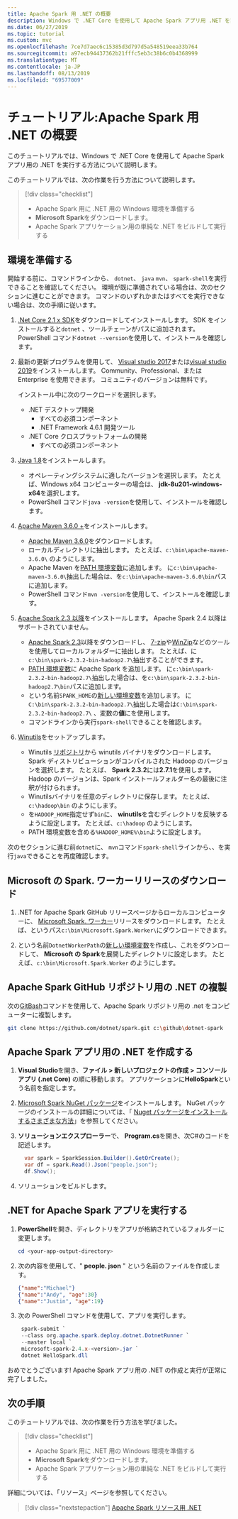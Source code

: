 ```yaml
---
title: Apache Spark 用 .NET の概要
description: Windows で .NET Core を使用して Apache Spark アプリ用 .NET を実行する方法について説明します。
ms.date: 06/27/2019
ms.topic: tutorial
ms.custom: mvc
ms.openlocfilehash: 7ce7d7aec6c15385d3d797d5a548519eea33b764
ms.sourcegitcommit: a97ecb94437362b21fffc5eb3c38b6c0b4368999
ms.translationtype: MT
ms.contentlocale: ja-JP
ms.lasthandoff: 08/13/2019
ms.locfileid: "69577009"
---
```

# <a name="tutorial-get-started-with-net-for-apache-spark"></a>チュートリアル:Apache Spark 用 .NET の概要

このチュートリアルでは、Windows で .NET Core を使用して Apache Spark アプリ用の .NET を実行する方法について説明します。

このチュートリアルでは、次の作業を行う方法について説明します。

> [!div class="checklist"]
> * Apache Spark 用に .NET 用の Windows 環境を準備する
> * **Microsoft Spark**をダウンロードします。
> * Apache Spark アプリケーション用の単純な .NET をビルドして実行する

## <a name="prepare-your-environment"></a>環境を準備する

開始する前に、コマンドラインから、 `dotnet`、 `java` `mvn`、 `spark-shell`を実行できることを確認してください。 環境が既に準備されている場合は、次のセクションに進むことができます。 コマンドのいずれかまたはすべてを実行できない場合は、次の手順に従います。

1. [.Net Core 2.1 x SDK](https://dotnet.microsoft.com/download/dotnet-core/2.1)をダウンロードしてインストールします。 SDK をインストールすると`dotnet` 、ツールチェーンがパスに追加されます。 PowerShell コマンド`dotnet --version`を使用して、インストールを確認します。

2. 最新の更新プログラムを使用して、 [Visual studio 2017](https://www.visualstudio.com/downloads/)または[visual studio 2019](https://visualstudio.microsoft.com/vs/preview/)をインストールします。 Community、Professional、または Enterprise を使用できます。 コミュニティのバージョンは無料です。

   インストール中に次のワークロードを選択します。
      * .NET デスクトップ開発
          * すべての必須コンポーネント
          * .NET Framework 4.6.1 開発ツール
      * .NET Core クロスプラットフォームの開発
          * すべての必須コンポーネント

3. [Java 1.8](https://www.oracle.com/technetwork/java/javase/downloads/jdk8-downloads-2133151.html)をインストールします。

    * オペレーティングシステムに適したバージョンを選択します。 たとえば、Windows x64 コンピューターの場合は、 **jdk-8u201-windows-x64**を選択します。
    * PowerShell コマンド`java -version`を使用して、インストールを確認します。

4. [Apache Maven 3.6.0 +](https://maven.apache.org/download.cgi)をインストールします。
    * [Apache Maven 3.6.0](http://mirror.metrocast.net/apache/maven/maven-3/3.6.0/binaries/apache-maven-3.6.0-bin.zip)をダウンロードします。
    * ローカルディレクトリに抽出します。 たとえば、`c:\bin\apache-maven-3.6.0\` のようにします。
    * Apache Maven を[PATH 環境変数](https://www.java.com/en/download/help/path.xml)に追加します。 に`c:\bin\apache-maven-3.6.0\`抽出した場合は、を`c:\bin\apache-maven-3.6.0\bin`パスに追加します。
    * PowerShell コマンド`mvn -version`を使用して、インストールを確認します。

5. [Apache Spark 2.3 以降](https://spark.apache.org/downloads.html)をインストールします。 Apache Spark 2.4 以降はサポートされていません。
    * [Apache Spark 2.3](https://spark.apache.org/downloads.html)以降をダウンロードし、 [7-zip](https://www.7-zip.org/)や[WinZip](https://www.winzip.com/)などのツールを使用してローカルフォルダーに抽出します。 たとえば、に`c:\bin\spark-2.3.2-bin-hadoop2.7\`抽出することができます。
    * [PATH 環境変数](https://www.java.com/en/download/help/path.xml)に Apache Spark を追加します。 に`c:\bin\spark-2.3.2-bin-hadoop2.7\`抽出した場合は、を`c:\bin\spark-2.3.2-bin-hadoop2.7\bin`パスに追加します。
    * という名前`SPARK_HOME`の[新しい環境変数](https://www.java.com/en/download/help/path.xml)を追加します。 に`C:\bin\spark-2.3.2-bin-hadoop2.7\`抽出した場合は`C:\bin\spark-2.3.2-bin-hadoop2.7\` 、変数の**値**にを使用します。
    * コマンドラインから実行`spark-shell`できることを確認します。

6. [Winutils](https://github.com/steveloughran/winutils)をセットアップします。
    * Winutils [リポジトリ](https://github.com/steveloughran/winutils)から winutils バイナリをダウンロードします。 Spark ディストリビューションがコンパイルされた Hadoop のバージョンを選択します。 たとえば、 **Spark 2.3.2**には**2.7.1**を使用します。 Hadoop のバージョンは、Spark インストールフォルダー名の最後に注釈が付けられます。
    * Winutilsバイナリを任意のディレクトリに保存します。 たとえば、`c:\hadoop\bin` のようにします。
    * を`HADOOP_HOME`指定せず`bin`に、 **winutils**を含むディレクトリを反映するように設定します。 たとえば、`c:\hadoop` のようにします。
    * PATH 環境変数を含める`%HADOOP_HOME%\bin`ように設定します。

次のセクションに進む前`dotnet`に、 `mvn`コマンド`spark-shell`ラインから、、を実行`java`できることを再度確認します。

## <a name="download-the-microsoftsparkworker-release"></a>Microsoft の Spark. ワーカーリリースのダウンロード

1. .NET for Apache Spark GitHub リリースページからローカルコンピューターに、 [Microsoft Spark. ワーカー](https://github.com/dotnet/spark/releases)リリースをダウンロードします。 たとえば、というパス`c:\bin\Microsoft.Spark.Worker\`にダウンロードできます。

2. という名前`DotnetWorkerPath`の[新しい環境変数](https://www.java.com/en/download/help/path.xml)を作成し、これをダウンロードして、 **Microsoft の Spark**を展開したディレクトリに設定します。 たとえば、`c:\bin\Microsoft.Spark.Worker` のようにします。

## <a name="clone-the-net-for-apache-spark-github-repo"></a>Apache Spark GitHub リポジトリ用の .NET の複製

次の[GitBash](https://gitforwindows.org/)コマンドを使用して、Apache Spark リポジトリ用の .net をコンピューターに複製します。

```bash
git clone https://github.com/dotnet/spark.git c:\github\dotnet-spark
```

## <a name="write-a-net-for-apache-spark-app"></a>Apache Spark アプリ用の .NET を作成する

1. **Visual Studio**を開き、**ファイル > 新しいプロジェクトの作成 > コンソールアプリ (.net Core)** の順に移動します。 アプリケーションに**HelloSpark**という名前を指定します。

2. [Microsoft Spark NuGet パッケージ](https://www.nuget.org/profiles/spark)をインストールします。 NuGet パッケージのインストールの詳細については、「 [Nuget パッケージをインストールするさまざまな方法](https://docs.microsoft.com/nuget/consume-packages/ways-to-install-a-package)」を参照してください。

3. **ソリューションエクスプローラー**で、 **Program.cs**を開き、次C#のコードを記述します。

   ```csharp
     var spark = SparkSession.Builder().GetOrCreate();
     var df = spark.Read().Json("people.json");
     df.Show();
   ```

4. ソリューションをビルドします。

## <a name="run-your-net-for-apache-spark-app"></a>.NET for Apache Spark アプリを実行する

1. **PowerShell**を開き、ディレクトリをアプリが格納されているフォルダーに変更します。

   ```powershell
   cd <your-app-output-directory>
   ```

2. 次の内容を使用して、" **people. json** " という名前のファイルを作成します。

   ```json
   {"name":"Michael"}
   {"name":"Andy", "age":30}
   {"name":"Justin", "age":19}
   ```

3. 次の PowerShell コマンドを使用して、アプリを実行します。

   ```powershell
    spark-submit `
    --class org.apache.spark.deploy.dotnet.DotnetRunner `
    --master local `
    microsoft-spark-2.4.x-<version>.jar `
    dotnet HelloSpark.dll
    ```

おめでとうございます! Apache Spark アプリ用の .NET の作成と実行が正常に完了しました。

## <a name="next-steps"></a>次の手順

このチュートリアルでは、次の作業を行う方法を学びました。
> [!div class="checklist"]
> * Apache Spark 用に .NET 用の Windows 環境を準備する
> * **Microsoft Spark**をダウンロードします。
> * Apache Spark アプリケーション用の単純な .NET をビルドして実行する

詳細については、「リソース」ページを参照してください。
> [!div class="nextstepaction"]
> [Apache Spark リソース用 .NET](../resources/index.md)
